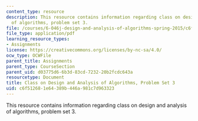```yaml
---
content_type: resource
description: This resource contains information regarding class on design and analysis
  of algorithms, problem set 3.
file: /courses/6-046j-design-and-analysis-of-algorithms-spring-2015/c6f512681e64389b446a981c7d963323_MIT6_046JS15_pset3.pdf
file_type: application/pdf
learning_resource_types:
- Assignments
license: https://creativecommons.org/licenses/by-nc-sa/4.0/
ocw_type: OCWFile
parent_title: Assignments
parent_type: CourseSection
parent_uid: d03775d6-6b3d-83cd-7232-20b2fcdc643a
resourcetype: Document
title: Class on Design and Analysis of Algorithms, Problem Set 3
uid: c6f51268-1e64-389b-446a-981c7d963323
---
```

This resource contains information regarding class on design and analysis of algorithms, problem set 3.